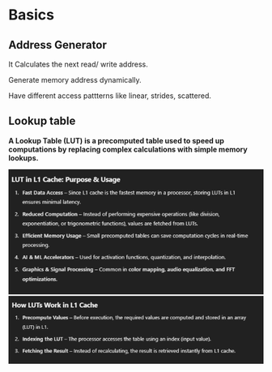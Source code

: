 # Basics
## Address Generator
<p>It Calculates the next read/ write address.</p>
<p>Generate memory address dynamically.</p>
<p>Have different access pattterns like linear, strides, scattered.</p>

## Lookup table
<p><b>A Lookup Table (LUT) is a precomputed table used to speed up computations by replacing complex calculations with simple memory lookups.</p>

![alt text](image.png)
![alt text](image-1.png)

